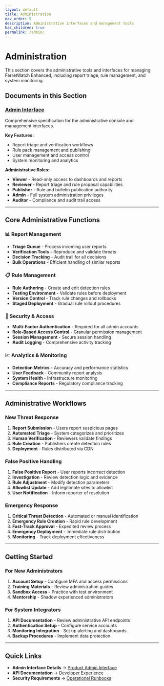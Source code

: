 ```yaml
---
layout: default
title: Administration
nav_order: 5
description: Administrative interfaces and management tools
has_children: true
permalink: /admin/
---
```


# Administration

This section covers the administrative tools and interfaces for managing FerretWatch Enhanced, including report triage, rule management, and system monitoring.

## Documents in this Section

### [Admin Interface](admin_interface)
Comprehensive specification for the administrative console and management interfaces.

**Key Features:**
- Report triage and verification workflows
- Rule pack management and publishing
- User management and access control
- System monitoring and analytics

**Administrative Roles:**
- **Viewer** - Read-only access to dashboards and reports
- **Reviewer** - Report triage and rule proposal capabilities
- **Publisher** - Rule and bulletin publication authority
- **Admin** - Full system administration privileges
- **Auditor** - Compliance and audit trail access

---

## Core Administrative Functions

### 📊 Report Management
- **Triage Queue** - Process incoming user reports
- **Verification Tools** - Reproduce and validate threats
- **Decision Tracking** - Audit trail for all decisions
- **Bulk Operations** - Efficient handling of similar reports

### 📋 Rule Management
- **Rule Authoring** - Create and edit detection rules
- **Testing Environment** - Validate rules before deployment
- **Version Control** - Track rule changes and rollbacks
- **Staged Deployment** - Gradual rule rollout procedures

### 🔐 Security & Access
- **Multi-Factor Authentication** - Required for all admin accounts
- **Role-Based Access Control** - Granular permission management
- **Session Management** - Secure session handling
- **Audit Logging** - Comprehensive activity tracking

### 📈 Analytics & Monitoring
- **Detection Metrics** - Accuracy and performance statistics
- **User Feedback** - Community report analysis
- **System Health** - Infrastructure monitoring
- **Compliance Reports** - Regulatory compliance tracking

---

## Administrative Workflows

### New Threat Response
1. **Report Submission** - Users report suspicious pages
2. **Automated Triage** - System categorizes and prioritizes
3. **Human Verification** - Reviewers validate findings
4. **Rule Creation** - Publishers create detection rules
5. **Deployment** - Rules distributed via CDN

### False Positive Handling
1. **False Positive Report** - User reports incorrect detection
2. **Investigation** - Review detection logic and evidence
3. **Rule Adjustment** - Modify detection parameters
4. **Allowlist Update** - Add legitimate sites to allowlist
5. **User Notification** - Inform reporter of resolution

### Emergency Response
1. **Critical Threat Detection** - Automated or manual identification
2. **Emergency Rule Creation** - Rapid rule development
3. **Fast-Track Approval** - Expedited review process
4. **Emergency Deployment** - Immediate rule distribution
5. **Monitoring** - Track deployment effectiveness

---

## Getting Started

### For New Administrators
1. **Account Setup** - Configure MFA and access permissions
2. **Training Materials** - Review administration guides
3. **Sandbox Access** - Practice with test environment
4. **Mentorship** - Shadow experienced administrators

### For System Integrators
1. **API Documentation** - Review administrative API endpoints
2. **Authentication Setup** - Configure service accounts
3. **Monitoring Integration** - Set up alerting and dashboards
4. **Backup Procedures** - Implement data protection

---

## Quick Links

- **Admin Interface Details** → [Product Admin Interface](../admin_interface/product_admin_interface.html)
- **API Documentation** → [Developer Experience](../specifications/developer_experience.html)
- **Security Requirements** → [Operational Runbooks](../specifications/operational_runbooks.html)